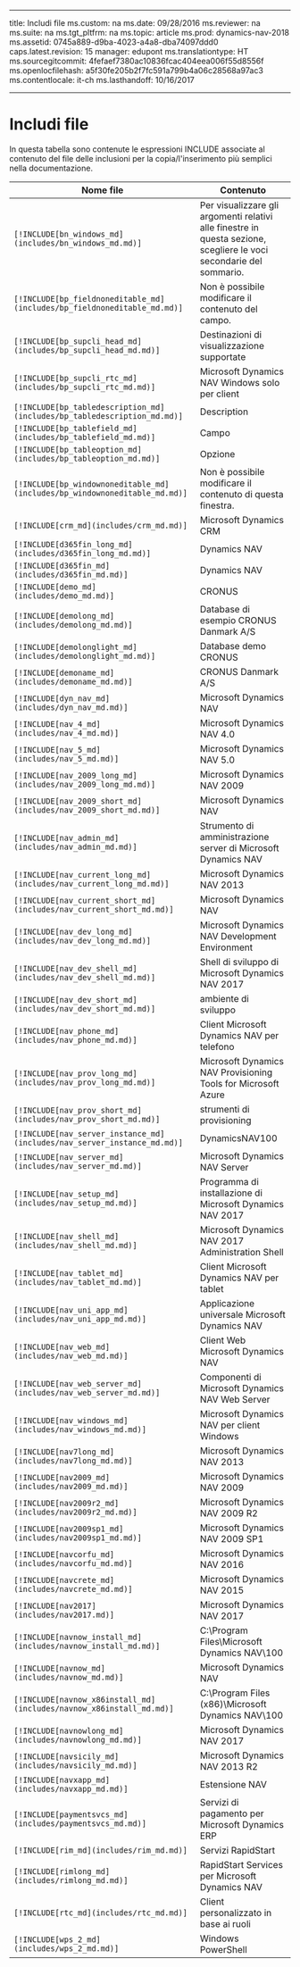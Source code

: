 
---
title: Includi file
ms.custom: na
ms.date: 09/28/2016
ms.reviewer: na
ms.suite: na
ms.tgt_pltfrm: na
ms.topic: article
ms.prod: dynamics-nav-2018
ms.assetid: 0745a889-d9ba-4023-a4a8-dba74097ddd0
caps.latest.revision: 15
manager: edupont
ms.translationtype: HT
ms.sourcegitcommit: 4fefaef7380ac10836fcac404eea006f55d8556f
ms.openlocfilehash: a5f30fe205b2f7fc591a799b4a06c28568a97ac3
ms.contentlocale: it-ch
ms.lasthandoff: 10/16/2017

---

# <a name="include-files"></a>Includi file

In questa tabella sono contenute le espressioni INCLUDE associate al contenuto del file delle inclusioni per la copia/l'inserimento più semplici nella documentazione.

|Nome file   |Contenuto  |
|------------|---------|
|`[!INCLUDE[bn_windows_md](includes/bn_windows_md.md)]`|Per visualizzare gli argomenti relativi alle finestre in questa sezione, scegliere le voci secondarie del sommario.|
|`[!INCLUDE[bp_fieldnoneditable_md](includes/bp_fieldnoneditable_md.md)]`|Non è possibile modificare il contenuto del campo.|
|`[!INCLUDE[bp_supcli_head_md](includes/bp_supcli_head_md.md)]`|Destinazioni di visualizzazione supportate|
|`[!INCLUDE[bp_supcli_rtc_md](includes/bp_supcli_rtc_md.md)]`|Microsoft Dynamics NAV Windows solo per client|
|`[!INCLUDE[bp_tabledescription_md](includes/bp_tabledescription_md.md)]`|Description| 
|`[!INCLUDE[bp_tablefield_md](includes/bp_tablefield_md.md)]`|Campo|
|`[!INCLUDE[bp_tableoption_md](includes/bp_tableoption_md.md)]`|Opzione|
|`[!INCLUDE[bp_windownoneditable_md](includes/bp_windownoneditable_md.md)]`|Non è possibile modificare il contenuto di questa finestra.|
|`[!INCLUDE[crm_md](includes/crm_md.md)]`|Microsoft Dynamics CRM|
|`[!INCLUDE[d365fin_long_md](includes/d365fin_long_md.md)]`|Dynamics NAV|
|`[!INCLUDE[d365fin_md](includes/d365fin_md.md)]`|Dynamics NAV|
|`[!INCLUDE[demo_md](includes/demo_md.md)]`|CRONUS|
|`[!INCLUDE[demolong_md](includes/demolong_md.md)]`|Database di esempio CRONUS Danmark A/S|
|`[!INCLUDE[demolonglight_md](includes/demolonglight_md.md)]`|Database demo CRONUS|
|`[!INCLUDE[demoname_md](includes/demoname_md.md)]`|CRONUS Danmark A/S|
|`[!INCLUDE[dyn_nav_md](includes/dyn_nav_md.md)]`|Microsoft Dynamics NAV|
|`[!INCLUDE[nav_4_md](includes/nav_4_md.md)]`|Microsoft Dynamics NAV 4.0|
|`[!INCLUDE[nav_5_md](includes/nav_5_md.md)]`|Microsoft Dynamics NAV 5.0|
|`[!INCLUDE[nav_2009_long_md](includes/nav_2009_long_md.md)]`|Microsoft Dynamics NAV 2009|
|`[!INCLUDE[nav_2009_short_md](includes/nav_2009_short_md.md)]`|Microsoft Dynamics NAV|
|`[!INCLUDE[nav_admin_md](includes/nav_admin_md.md)]`|Strumento di amministrazione server di Microsoft Dynamics NAV|
|`[!INCLUDE[nav_current_long_md](includes/nav_current_long_md.md)]`|Microsoft Dynamics NAV 2013|
|`[!INCLUDE[nav_current_short_md](includes/nav_current_short_md.md)]`|Microsoft Dynamics NAV|
|`[!INCLUDE[nav_dev_long_md](includes/nav_dev_long_md.md)]`|Microsoft Dynamics NAV Development Environment|
|`[!INCLUDE[nav_dev_shell_md](includes/nav_dev_shell_md.md)]`|Shell di sviluppo di Microsoft Dynamics NAV 2017|
|`[!INCLUDE[nav_dev_short_md](includes/nav_dev_short_md.md)]`|ambiente di sviluppo|
|`[!INCLUDE[nav_phone_md](includes/nav_phone_md.md)]`|Client Microsoft Dynamics NAV per telefono|
|`[!INCLUDE[nav_prov_long_md](includes/nav_prov_long_md.md)]`|Microsoft Dynamics NAV Provisioning Tools for Microsoft Azure|
|`[!INCLUDE[nav_prov_short_md](includes/nav_prov_short_md.md)]`|strumenti di provisioning|
|`[!INCLUDE[nav_server_instance_md](includes/nav_server_instance_md.md)]`|DynamicsNAV100|
|`[!INCLUDE[nav_server_md](includes/nav_server_md.md)]`|Microsoft Dynamics NAV Server|
|`[!INCLUDE[nav_setup_md](includes/nav_setup_md.md)]`|Programma di installazione di Microsoft Dynamics NAV 2017|
|`[!INCLUDE[nav_shell_md](includes/nav_shell_md.md)]`|Microsoft Dynamics NAV 2017 Administration Shell|
|`[!INCLUDE[nav_tablet_md](includes/nav_tablet_md.md)]`|Client Microsoft Dynamics NAV per tablet|
|`[!INCLUDE[nav_uni_app_md](includes/nav_uni_app_md.md)]`|Applicazione universale Microsoft Dynamics NAV|
|`[!INCLUDE[nav_web_md](includes/nav_web_md.md)]`|Client Web Microsoft Dynamics NAV|
|`[!INCLUDE[nav_web_server_md](includes/nav_web_server_md.md)]`|Componenti di Microsoft Dynamics NAV Web Server|
|`[!INCLUDE[nav_windows_md](includes/nav_windows_md.md)]`|Microsoft Dynamics NAV per client Windows|
|`[!INCLUDE[nav7long_md](includes/nav7long_md.md)]`|Microsoft Dynamics NAV 2013|
|`[!INCLUDE[nav2009_md](includes/nav2009_md.md)]`|Microsoft Dynamics NAV 2009|
|`[!INCLUDE[nav2009r2_md](includes/nav2009r2_md.md)]`|Microsoft Dynamics NAV 2009 R2|
|`[!INCLUDE[nav2009sp1_md](includes/nav2009sp1_md.md)]`|Microsoft Dynamics NAV 2009 SP1|
|`[!INCLUDE[navcorfu_md](includes/navcorfu_md.md)]`|Microsoft Dynamics NAV 2016|
|`[!INCLUDE[navcrete_md](includes/navcrete_md.md)]`|Microsoft Dynamics NAV 2015|
|`[!INCLUDE[nav2017](includes/nav2017.md)]`|Microsoft Dynamics NAV 2017|
|`[!INCLUDE[navnow_install_md](includes/navnow_install_md.md)]`|C:\\Program Files\\Microsoft Dynamics NAV\\100|
|`[!INCLUDE[navnow_md](includes/navnow_md.md)]`|Microsoft Dynamics NAV|
|`[!INCLUDE[navnow_x86install_md](includes/navnow_x86install_md.md)]`|C:\\Program Files \(x86\)\\Microsoft Dynamics NAV\\100|
|`[!INCLUDE[navnowlong_md](includes/navnowlong_md.md)]`|Microsoft Dynamics NAV 2017|
|`[!INCLUDE[navsicily_md](includes/navsicily_md.md)]`|Microsoft Dynamics NAV 2013 R2|
|`[!INCLUDE[navxapp_md](includes/navxapp_md.md)]`|Estensione NAV|
|`[!INCLUDE[paymentsvcs_md](includes/paymentsvcs_md.md)]`|Servizi di pagamento per Microsoft Dynamics ERP|
|`[!INCLUDE[rim_md](includes/rim_md.md)]`|Servizi RapidStart|
|`[!INCLUDE[rimlong_md](includes/rimlong_md.md)]`|RapidStart Services per Microsoft Dynamics NAV|
|`[!INCLUDE[rtc_md](includes/rtc_md.md)]`|Client personalizzato in base ai ruoli|
|`[!INCLUDE[wps_2_md](includes/wps_2_md.md)]`|Windows PowerShell|

